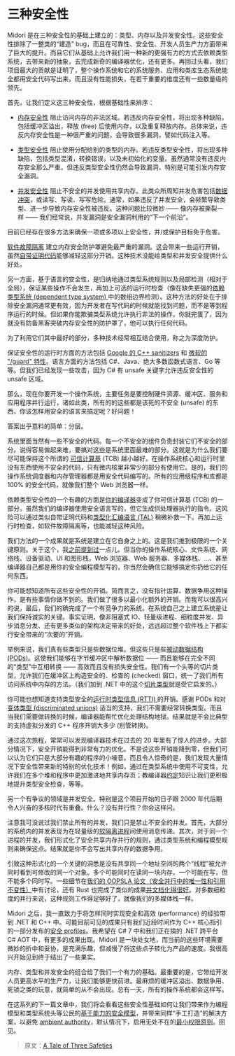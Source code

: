 # 三种安全性

Midori 是在三种安全性的基础上建立的：类型、内存以及并发安全性。这些安全性排除了一整类的“建造” bug，而且在可靠性、安全性、开发人员生产力方面带来了巨大的提升。而且它们从基础上允许我们用一种新的更强有力的方式去依赖类型系统，去带来新的抽象，去完成新奇的编译器优化，还有更多。再回过头看，我们项目最大的贡献是证明了，整个操作系统和它的系统服务、应用和类库生态系统能全都用安全代码写出来，而且没有性能损失，在若干重要的维度还有一些数量级的领先。

首先，让我们定义这三种安全性，根据基础性来排序：

* [内存安全性](https://en.wikipedia.org/wiki/Memory_safety) 阻止访问内存的非法区域。若违反内存安全性，将出现多种缺陷，包括缓冲区溢出，释放 (free) 后使用内存，以及重复释放内存。总体来说，违反内存安全性是一种很严重的问题，会导致很多漏洞，譬如代码注入等。

* [类型安全性](https://en.wikipedia.org/wiki/Type_safety) 阻止使用分配给别的类型的内存。若违反类型安全性，将出现多种缺陷，包括类型混淆，转换错误，以及未初始化的变量。虽然通常没有违反内存安全那么严重，但违反类型安全性仍然会导致漏洞，特别是可能引发内存安全漏洞。

* [并发安全性](https://en.wikipedia.org/wiki/Thread_safety) 阻止不安全的并发使用共享内存。此类众所周知并发危害包括[数据冲突](https://en.wikipedia.org/wiki/Race_condition)，或读写、写读、写写危险。通常，如果违反了并发安全，会频繁导致类型、进一步导致内存安全性被违反。这种问题比较微妙 —— 像内存被撕裂一样 —— 我们经常说，并发漏洞是安全漏洞利用的“下一个前沿”。

目前已经存在很多方法来确保一项或多项以上安全性，并/或保护目标免于危害。

[软件故障隔离](http://www.cs.cmu.edu/~srini/15-829/readings/sfi.pdf) 建立内存安全防护罩避免最严重的漏洞。这会带来一些运行开销，虽然[自带证明代码](https://en.wikipedia.org/wiki/Proof-carrying_code)能够减轻这部分开销。这种技术没能给类型和并发安全提供什么好处。

另一方面，基于语言的安全性，是归纳地通过类型系统规则以及局部检测（相对于全局），保证某些操作不会发生，再加上可选的运行时检查（像在缺失更强的[依赖类型系统 (dependent type system) ](https://en.wikipedia.org/wiki/Dependent_type)中的数组边界检测）。这种方法的好处在于排除安全漏洞通常更有效，因为开发者在写代码的时候就能找到问题，而不是等到程序运行的时候。但如果你能欺骗类型系统允许执行非法的操作，你就完蛋了，因为就没有防备黑客突破内存安全性的防护罩了，他可以执行任何代码。

为了利用它们其中最好的部分，多种技术经常相互结合使用，称之为深度防护。

保证安全性的运行时方面的方法包括 [Google 的 C++ sanitizers](https://github.com/google/sanitizers) 和 [微软的 "/guard" 特性](http://blogs.msdn.com/b/vcblog/archive/2014/12/08/visual-studio-2015-preview-work-in-progress-security-feature.aspx)。语言方面的方法包括 C#、Java、绝大多数函数式语言、Go 等等。但我们已经发现一些攻击，因为 C# 有 unsafe 关键字允许违反安全性的 unsafe 区域。

那么，现在你要开发一个操作系统，主要任务是要控制硬件资源、缓冲区、服务和应用程序并行运行，诸如此类，所有的的这些都是该死的不安全 (unsafe) 的东西，你该怎样用安全的语言来搞定呢？好问题！

答案出乎意料的简单：分层。

系统里面当然有一些不安全的代码。每一个不安全的组件负责封装它们不安全的部分。说得容易做起来难，要搞对这些是系统里面最难的部分。这就是为什么我们要尽可能保持这个所谓的 [可信计算基](https://en.wikipedia.org/wiki/Trusted_computing_base) (TCB) 越小越好。在操作系统核心和运行时里没有东西使用不安全的代码，只有微内核里非常少的部分有使用它。是的，我们的操作系统调度器和内存管理器都是用安全代码编写的。所有的应用级程序和库都是 100% 的安全代码，就像我们整个 Web 浏览器一样。

依赖类型安全性的一个有趣的方面是[你的编译器](https://en.wikipedia.org/wiki/Bartok_(compiler))变成了你可信计算基 (TCB) 的一部分。虽然我们的编译器使用安全语言写的，但它生成供处理器执行的指令。这风险可以通过类似自带证明代码和[类型化汇编语言 (TAL)](https://en.wikipedia.org/wiki/Typed_assembly_language) 稍微补救一下。再加上运行时检查，如软件故障隔离等，也能减轻这种风险。

我们方法的一个成果就是系统是建立在它自身之上的。这是我们推到极限的一个关键原则。关于这个，我[之前提到过](http://joeduffyblog.com/2014/09/10/software-leadership-7-codevelopment-is-a-powerful-thing/)一点儿。但当你的操作系统核心、文件系统、网络栈、设备驱动、UI 和图形栈，Web 浏览器、Web 服务器、多媒体栈、...、甚至编译器自己都是用你的安全编程模型写的，你当然会确信它能够搞定你扔给它的任何东西。

你可能想知道所有这些安全性的开销。简而言之，没有指针运算、数据争用这种操作，是有些事情你做不到的。我们做了很多以最小化额外的开销。而我可以很高兴的说，最后，我们的确完成了一个有竞争力的系统。在系统自己之上建立系统是让我们保持诚实的关键。事实证明，像非阻塞式 IO、轻量级进程、细粒度并发、异步消息分发、还有更多类似的架构决定带来的好处，远远超过整个软件栈上下都实行安全带来的“次要的”开销。

举例来说，我们真有些类型只是些数据位堆。但这些只是些[被动数据结构 (PODs)](https://en.wikipedia.org/wiki/Passive_data_structure)。这使我们能够在字节缓冲区中解析数据位 —— 而且能够在完全不同的“类型”中互相转换 —— 高效而且没有损失安全性。我们有一个头等的切片类型，允许我们在缓冲区上构造安全的、检查的 (checked) 窗口，统一了我们所有访问系统中内存的方法。（我们加到 .NET 中的这个[切片类型](https://github.com/joeduffy/slice.net)就是受它启发的。）

你可能也想知道支持类型安全的[运行时类型信息 (RTTI) ](https://en.wikipedia.org/wiki/Run-time_type_information)的开销。感谢 PODs 和对[变体类型 (discriminated unions)](https://en.wikipedia.org/wiki/Tagged_union) 适当的支持，我们不需要经常转换类型。而且当我们需要做转换的时候，编译器能帮忙优化处理结构地狱。结果就是不会比典型的支持虚拟分发的 C++ 程序开销大多少 (别管转换)。

通过这次旅程，常常可以发现编译器技术在过去的 20 年里有了惊人的进步。大部分情况下，安全开销能得到非常有力的优化。不是说这些开销能降到零，但我们可以认为它们只是大部分有趣的程序的小噪音。而且令人惊奇的是，我们发现大量情况下安全性带来新的特别的优化技术！例如，通过在类型系统中使用不可变性，允许我们在多个堆和程序中更加激进地共享内存页；教编译器[约定](https://en.wikipedia.org/wiki/Design_by_contract)知识让我们更积极地提升类型安全检查，等等。

另一个有争议的领域是并发安全。特别是这个项目开始的日子跟 2000 年代后期令人兴奋的多核时代有重叠。什么？没有并行性？你会这样问。

注意我可没说过我们禁止所有的并发，我们只是禁止不安全的并发。首先，大部分的系统内的并发表现为在轻量级的[软隔离进程](http://research.microsoft.com/apps/pubs/default.aspx?id=71996)间使用消息传递。其次，对于同一个进程的并发，我们形式化了安全共享内存并行的规则，通过类型系统和编程模型规则来确保这点。结果就是你不会写出共享内存的数据争用。

引致这种形式化的一个关键的洞悉是没有共享同一个地址空间的两个“线程”被允许同时看到可修改的同一个对象。多个可能同时在读同一块内存，一个可能在写，但不能多个同时写。一些细节在[我们的 OOPSLA 论文（安全并行中的唯一性和引用不变性）](http://research.microsoft.com/apps/pubs/default.aspx?id=170528)中有讨论，还有 Rust 也完成了类似的成果[并文档化得很好](http://blog.rust-lang.org/2015/04/10/Fearless-Concurrency.html)。对多数细粒度的并行来说，这种规则工作得足够好了，就像我们的多媒体栈一样。

Midori 之后，我一直致力于将怎样同时实现安全和高效 (performance) 的经验带到 .NET 和 C++ 中。可能目前可见的成果只有我们近段时间作为 C++ 核心指引的一部分发布的[安全 profiles](https://github.com/isocpp/CppCoreGuidelines/blob/master/CppCoreGuidelines.md#S-profile)。我希望在 C# 7 中和我们正在搞的 .NET 跨平台 C# AOT 中，有更多的成果出现。Midori 是一块处女地，而当前的这些环境需要微妙的折中和妥协，是充满乐趣，但减慢了将这些点子转化为产品的速度。我很高兴开始见到终于结出了一些果实。

内存、类型和并发安全的组合给了我们一个有力的基础。最重要的是，它带给开发人员更高水平的生产力，让我们能够更快前进。最麻烦的缓冲区溢出、数据争用、死锁之类的玩意，就简单的从不会出现。总有一天，所有的操作系统都会这样写。

在这系列的下一篇文章中，我们将会看看这些安全性基础如何让我们带来作为编程模型和类型系统头等公民的[基于能力的安全模型](https://en.wikipedia.org/wiki/Capability-based_security)，并带来同样“手工打造”的解决方案，以避免 [ambient authority](https://en.wikipedia.org/wiki/Ambient_authority)，默认情况下，启用无处不在的[最小权限原则](https://en.wikipedia.org/wiki/Principle_of_least_privilege)。回见。  




> 原文：[A Tale of Three Safeties](http://joeduffyblog.com/2015/11/03/a-tale-of-three-safeties/)